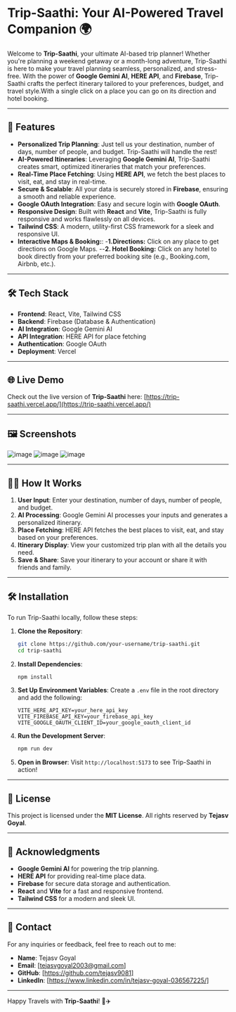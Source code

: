 # Trip-Saathi: Your AI-Powered Travel Companion 🌍

Welcome to **Trip-Saathi**, your ultimate AI-based trip planner! Whether you're planning a weekend getaway or a month-long adventure, Trip-Saathi is here to make your travel planning seamless, personalized, and stress-free. With the power of **Google Gemini AI**, **HERE API**, and **Firebase**, Trip-Saathi crafts the perfect itinerary tailored to your preferences, budget, and travel style.With a single click on a place you can go on its direction and hotel booking.

---

## 🚀 Features

- **Personalized Trip Planning**: Just tell us your destination, number of days, number of people, and budget. Trip-Saathi will handle the rest!
- **AI-Powered Itineraries**: Leveraging **Google Gemini AI**, Trip-Saathi creates smart, optimized itineraries that match your preferences.
- **Real-Time Place Fetching**: Using **HERE API**, we fetch the best places to visit, eat, and stay in real-time.
- **Secure & Scalable**: All your data is securely stored in **Firebase**, ensuring a smooth and reliable experience.
- **Google OAuth Integration**: Easy and secure login with **Google OAuth**.
- **Responsive Design**: Built with **React** and **Vite**, Trip-Saathi is fully responsive and works flawlessly on all devices.
- **Tailwind CSS**: A modern, utility-first CSS framework for a sleek and responsive UI.
- **Interactive Maps & Booking:**:
-**1.Directions:** Click on any place to get directions on Google Maps.
--**2. Hotel Booking:** Click on any hotel to book directly from your preferred booking site (e.g., Booking.com, Airbnb, etc.).

---

## 🛠️ Tech Stack

- **Frontend**: React, Vite, Tailwind CSS
- **Backend**: Firebase (Database & Authentication)
- **AI Integration**: Google Gemini AI
- **API Integration**: HERE API for place fetching
- **Authentication**: Google OAuth
- **Deployment**: Vercel

---

## 🌐 Live Demo

Check out the live version of **Trip-Saathi** here: [https://trip-saathi.vercel.app/](https://trip-saathi.vercel.app/)

---

## 🖼️ Screenshots

![image](https://github.com/user-attachments/assets/1b7292fc-64f1-4801-9502-55f40ba556a9)
![image](https://github.com/user-attachments/assets/97b90216-94f0-4b64-b541-539faf772973)
![image](https://github.com/user-attachments/assets/b6a08a3f-66b4-4194-ad4a-6f5305edcdc1)




---

## 🧑‍💻 How It Works

1. **User Input**: Enter your destination, number of days, number of people, and budget.
2. **AI Processing**: Google Gemini AI processes your inputs and generates a personalized itinerary.
3. **Place Fetching**: HERE API fetches the best places to visit, eat, and stay based on your preferences.
4. **Itinerary Display**: View your customized trip plan with all the details you need.
5. **Save & Share**: Save your itinerary to your account or share it with friends and family.

---

## 🛠️ Installation

To run Trip-Saathi locally, follow these steps:

1. **Clone the Repository**:
   ```bash
   git clone https://github.com/your-username/trip-saathi.git
   cd trip-saathi
   ```

2. **Install Dependencies**:
   ```bash
   npm install
   ```

3. **Set Up Environment Variables**:
   Create a `.env` file in the root directory and add the following:
   ```env
   VITE_HERE_API_KEY=your_here_api_key
   VITE_FIREBASE_API_KEY=your_firebase_api_key
   VITE_GOOGLE_OAUTH_CLIENT_ID=your_google_oauth_client_id
   ```

4. **Run the Development Server**:
   ```bash
   npm run dev
   ```

5. **Open in Browser**:
   Visit `http://localhost:5173` to see Trip-Saathi in action!

---

## 📜 License

This project is licensed under the **MIT License**. All rights reserved by **Tejasv Goyal**.

---

## 🙏 Acknowledgments

- **Google Gemini AI** for powering the trip planning.
- **HERE API** for providing real-time place data.
- **Firebase** for secure data storage and authentication.
- **React** and **Vite** for a fast and responsive frontend.
- **Tailwind CSS** for a modern and sleek UI.

---

## 📧 Contact

For any inquiries or feedback, feel free to reach out to me:

- **Name**: Tejasv Goyal
- **Email**: [tejasvgoyal2003@gmail.com]
- **GitHub**: [https://github.com/tejasv9081]
- **LinkedIn**: [https://www.linkedin.com/in/tejasv-goyal-036567225/]

---

Happy Travels with **Trip-Saathi**! 🌴✈️
